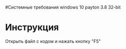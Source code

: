 #Системные требования
windows 10 payton 3.8 32-bit
# Инструкция 
Открыть файл с кодом и нажать кнопку "F5"

